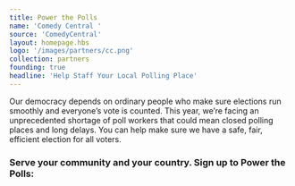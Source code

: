 ```yaml
---
title: Power the Polls
name: 'Comedy Central '
source: 'ComedyCentral'
layout: homepage.hbs
logo: '/images/partners/cc.png'
collection: partners
founding: true
headline: 'Help Staff Your Local Polling Place'
---
```


Our democracy depends on ordinary people who make sure elections run smoothly and everyone’s vote is counted. This year, we’re facing an unprecedented shortage of poll workers that could mean closed polling places and long delays. You can help make sure we have a safe, fair, efficient election for all voters.

### Serve your community and your country. Sign up to Power the Polls:
